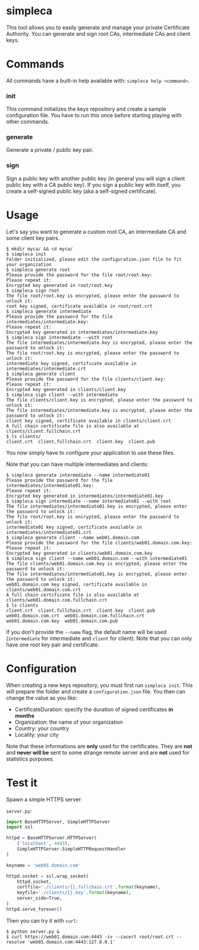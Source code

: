 # simpleca

This tool allows you to easily generate and manage your private Certificate Authority. You can generate and sign root CAs, intermediate CAs and client keys.


# Commands

All commands have a built-in help available with: `simpleca help <command>`.


### init

This command initializes the keys repository and create a sample configuration file. You have to run this once before starting playing with other commands.


### generate

Generate a private / public key pair.


### sign

Sign a public key with another public key (in general you will sign a client public key with a CA public key). If you sign a public key with itself, you create a self-signed public key (aka a self-signed certificate).


# Usage

Let's say you want to generate a custom root CA, an intermediate CA and some client key pairs.

```
$ mkdir myca/ && cd myca/
$ simpleca init
Folder initialized, please edit the configuration.json file to fit your organization
$ simpleca generate root
Please provide the password for the file root/root.key:
Please repeat it:
Encrypted key generated in root/root.key
$ simpleca sign root
The file root/root.key is encrypted, please enter the password to unlock it:
root key signed, certificate available in root/root.crt
$ simpleca generate intermediate
Please provide the password for the file intermediates/intermediate.key:
Please repeat it:
Encrypted key generated in intermediates/intermediate.key
$ simpleca sign intermediate --with root
The file intermediates/intermediate.key is encrypted, please enter the password to unlock it:
The file root/root.key is encrypted, please enter the password to unlock it:
intermediate key signed, certificate available in intermediates/intermediate.crt
$ simpleca generate client
Please provide the password for the file clients/client.key:
Please repeat it:
Encrypted key generated in clients/client.key
$ simpleca sign client --with intermediate
The file clients/client.key is encrypted, please enter the password to unlock it:
The file intermediates/intermediate.key is encrypted, please enter the password to unlock it:
client key signed, certificate available in clients/client.crt
A full chain certificate file is also available at clients/client.fullchain.crt
$ ls clients/
client.crt  client.fullchain.crt  client.key  client.pub
```

You now simply have to configure your application to use these files.

Note that you can have multiple intermediates and clients:

```
$ simpleca generate intermediate --name intermediate01
Please provide the password for the file intermediates/intermediate01.key:
Please repeat it:
Encrypted key generated in intermediates/intermediate01.key
$ simpleca sign intermediate --name intermediate01 --with root
The file intermediates/intermediate01.key is encrypted, please enter the password to unlock it:
The file root/root.key is encrypted, please enter the password to unlock it:
intermediate01 key signed, certificate available in intermediates/intermediate01.crt
$ simpleca generate client --name web01.domain.com
Please provide the password for the file clients/web01.domain.com.key:
Please repeat it:
Encrypted key generated in clients/web01.domain.com.key
$ simpleca sign client --name web01.domain.com --with intermediate01
The file clients/web01.domain.com.key is encrypted, please enter the password to unlock it:
The file intermediates/intermediate01.key is encrypted, please enter the password to unlock it:
web01.domain.com key signed, certificate available in clients/web01.domain.com.crt
A full chain certificate file is also available at clients/web01.domain.com.fullchain.crt
$ ls clients
client.crt  client.fullchain.crt  client.key  client.pub  web01.domain.com.crt  web01.domain.com.fullchain.crt  web01.domain.com.key  web01.domain.com.pub
```

If you don't provide the `--name` flag, the default name will be used (`intermediate` for intermediate and `client` for client). Note that you can only have one root key pair and certificate.


# Configuration

When creating a new keys repository, you must first run `simpleca init`. This will prepare the folder and create a `configuration.json` file. You then can change the value as you like:

- CertificateDuration: specify the duration of signed certificates **in months**
- Organization: the name of your organization
- Country: your country
- Locality: your city

Note that these informations are **only** used for the certificates. They are **not** and **never will be** sent to some strange remote server and are **not** used for statistics purposes.


# Test it

Spawn a simple HTTPS server:

`server.py`:

```python
import BaseHTTPServer, SimpleHTTPServer
import ssl

httpd = BaseHTTPServer.HTTPServer(
	('localhost', 4443),
	SimpleHTTPServer.SimpleHTTPRequestHandler
)

keyname = 'web01.domain.com'

httpd.socket = ssl.wrap_socket(
	httpd.socket,
	certfile='./clients/{}.fullchain.crt'.format(keyname),
	keyfile='./clients/{}.key'.format(keyname),
	server_side=True,
)
httpd.serve_forever()
```

Then you can try it with `curl`:

```
$ python server.py &
$ curl https://web01.domain.com:4443 -iv --cacert root/root.crt --resolve 'web01.domain.com:4443:127.0.0.1'
```
